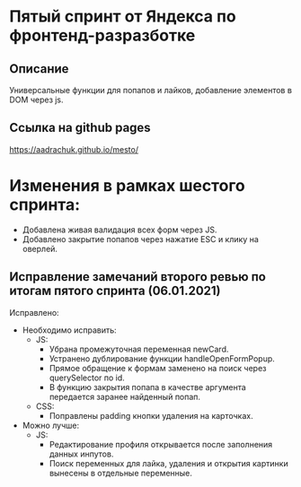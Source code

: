 # Пятый спринт от Яндекса по фронтенд-разразботке 

## Описание
Универсальные функции для попапов и лайков, добавление элементов в DOM через js.

## Ссылка на github pages
https://aadrachuk.github.io/mesto/ 

# Изменения в рамках шестого спринта:
* Добавлена живая валидация всех форм через JS.
* Добавлено закрытие попапов через нажатие ESC и клику на оверлей.

## Исправление замечаний второго ревью по итогам пятого спринта (06.01.2021)
Исправлено:
* Необходимо исправить:
  * JS:
    * Убрана промежуточная переменная newCard.
    * Устранено дублирование функции handleOpenFormPopup.
    * Прямое обращение к формам заменено на поиск через querySelector по id.
    * В функцию закрытия попапа в качестве аргумента передается заранее найденный попап.
  * CSS: 
    * Поправлены padding кнопки удаления на карточках.
* Можно лучше:
  * JS:
    * Редактирование профиля открывается после заполнения данных инпутов.
    * Поиск переменных для лайка, удаления и открытия картинки вынесены в отдельные переменные.